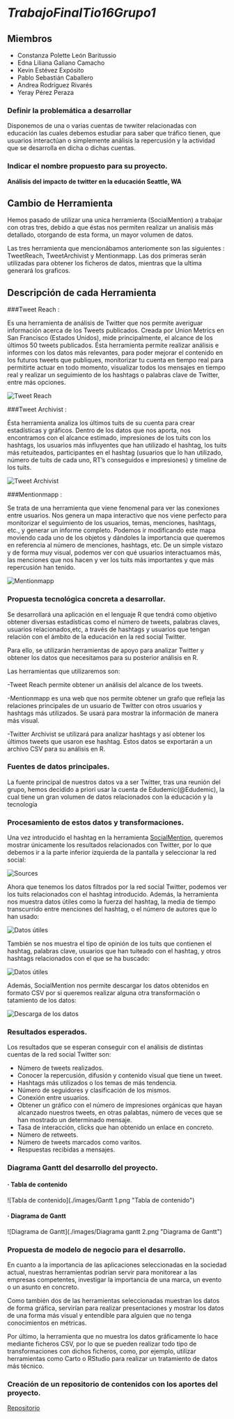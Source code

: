 # *TrabajoFinalTio16Grupo1*

## Miembros
+ Constanza Polette León Baritussio
+ Edna Liliana Galiano Camacho
+ Kevin Estévez Expósito
+ Pablo Sebastián Caballero
+ Andrea Rodríguez Rivarés
+ Yeray Pérez Peraza

### Definir la problemática a desarrollar

Disponemos de una o varias cuentas de twwiter relacionadas con educación las cuales debemos estudiar para
saber que tráfico tienen, que usuarios interactúan o simplemente análisis la repercusión y la actividad que se
desarrolla en dicha o dichas cuentas.

### Indicar el nombre propuesto para su proyecto.

**Análisis del impacto de twitter en la educación Seattle, WA**


## Cambio de Herramienta 

Hemos pasado de utilizar una unica herramienta (SocialMention) a trabajar con otras tres, debido a que éstas nos permiten realizar un analisis más detallado,
otorgando de esta forma, un mayor volumen de datos.

Las tres herramienta que mencionábamos anteriomente son las siguientes : TweetReach, TweetArchivist y Mentionmapp. Las dos primeras serán utilizadas para obtener
los ficheros de datos, mientras que la ultima generará los graficos.

## Descripción de cada Herramienta

###Tweet Reach : 

Es una herramienta de análisis de Twitter que nos permite averiguar información acerca de los Tweets publicados. Creada por Union Metrics en 
San Francisco (Estados Unidos), mide principalmente, el alcance de los últimos 50 tweets publicados. Ésta herramienta permite realizar análisis e informes con los datos
más relevantes, para poder mejorar el contenido en los futuros tweets que publiques, monitorizar tu cuenta en tiempo real para permitirte actuar en todo momento,
visualizar todos los mensajes en tiempo real y realizar un seguimiento de los hashtags o palabras clave de Twitter, entre más opciones.


![Tweet Reach](./images/tweetreach_inicio.png "Tweet Reach")

###Tweet Archivist : 

Ésta herramienta analiza los últimos tuits de su cuenta para crear estadísticas y gráficos. Dentro de los datos que nos aporta,
nos encontramos con el alcance estimado, impresiones de los tuits con los hashtags, los usuarios más influyentes que han utilizado el hashtag, los tuits más retuiteados, 
participantes en el hashtag (usuarios que lo han utilizado, número de tuits de cada uno, RT’s conseguidos e impresiones) y timeline de los tuits.


![Tweet Archivist](./images/tweetarchivist_inicio.png "Tweet Archivist")


###Mentionmapp : 

Se trata de una herramienta que viene fenomenal para ver las conexiones entre usuarios. Nos genera un mapa interactivo que nos viene perfecto para monitorizar 
el seguimiento de los usuarios, temas, menciones, hashtags, etc., y generar un informe completo. Podemos ir modificando este mapa moviendo cada uno de los objetos y 
dándoles la importancia que queremos en referencia al número de menciones, hashtags, etc. De un simple vistazo y de forma muy visual, podemos ver con qué usuarios interactuamos más, las menciones que nos hacen y ver los tuits más importantes y que más repercusión han tenido.


![Mentionmapp](./images/mentionmapp_inicio.png "Mentionmapp")


### Propuesta tecnológica concreta a desarrollar.

Se desarrollará una aplicación en el lenguaje R que tendrá como objetivo obtener diversas estadísticas como el número de tweets, palabras claves, usuarios relacionados,etc, a través de hashtags y usuarios que tengan relación con el ámbito de la educación en la red social Twitter. 

Para ello, se utilizarán herramientas de apoyo para analizar Twitter y obtener los  datos que necesitamos para su posterior análisis en R.

Las herramientas que utilizaremos son:

-Tweet Reach permite obtener un análisis del alcance de los tweets.

-Mentionmapp es una web que nos permite obtener un grafo que refleja las relaciones principales de un usuario de Twitter con otros usuarios y hashtags más utilizados. Se usará para mostrar la información de manera más visual.

-Twitter Archivist se utilizará para analizar hashtags y así obtener los últimos tweets que usaron ese hashtag. Estos datos se exportarán a un archivo CSV para su análisis en R.

### Fuentes de datos principales.

La fuente principal de nuestros datos va a ser Twitter, tras una reunión del grupo, hemos decidido  a priori usar la cuenta de Edudemic(@Edudemic), la cual tiene un gran volumen de datos relacionados con la educación y la tecnología

### Procesamiento de estos datos y transformaciones.

Una vez introducido el hashtag en la herramienta [SocialMention](http://www.socialmention.com "SocialMention"), queremos mostrar únicamente los resultados relacionados con Twitter, por lo que debemos ir a la parte inferior izquierda de la pantalla y seleccionar la red social:

![Sources](./images/sources.png "Sources")

Ahora que tenemos los datos filtrados por la red social Twitter, podemos ver los tuits relacionados con el hashtag introducido. Además, la herramienta nos muestra datos útiles como la fuerza del hashtag, la media de tiempo transcurrido entre menciones del hashtag, o el número de autores que lo han usado:

![Datos útiles](./images/useful_data_1.png "Datos útiles")

También se nos muestra el tipo de opinión de los tuits que contienen el hashtag, palabras clave, usuarios que han tuiteado con el hashtag, y otros hashtags relacionados con el que se ha buscado:

![Datos útiles](./images/useful_data_2.png "Datos útiles")

Además, SocialMention nos permite descargar los datos obtenidos en formato CSV por si queremos realizar alguna otra transformación o tatamiento de los datos:

![Descarga de los datos](./images/data_download.png "Descarga de los datos")

### Resultados esperados. 
 Los resultados que se esperan conseguir con el análisis de distintas cuentas de la red social Twitter son:
+ Número de tweets realizados.
+ Conocer la repercusión, difusión y contenido visual que tiene un tweet.
+ Hashtags más utilizados o los temas de más tendencia.
+ Número de seguidores y clasificación de los mismos.
+ Conexión entre usuarios.
+ Obtener un gráfico con el número de impresiones orgánicas que hayan alcanzado nuestros tweets, en otras palabtas, número de veces que se han mostrado un determinado mensaje.
+ Tasa de interacción, clicks que han obtenido un enlace en concreto.
+ Número de retweets.
+ Número de tweets marcados como varitos.
+ Respuestas recibidas a mensajes.

### Diagrama Gantt del desarrollo del proyecto.

#### · Tabla de contenido

![Tabla de contenido](./images/Gantt 1.png "Tabla de contenido")

#### · Diagrama de Gantt

![Diagrama de Gantt](./images/Diagrama gantt 2.png "Diagrama de Gantt")

### Propuesta de modelo de negocio para el desarrollo.
En cuanto a la importancia de las aplicaciones seleccionadas  en la sociedad actual, nuestras herramientas podrían servir para monitorear a las empresas competentes, investigar la importancia de una marca, un evento o un asunto en concreto.

Como también dos de las herramientas seleccionadas muestran los datos de forma gráfica, servirían para realizar presentaciones y mostrar los datos de una forma más visual y entendible para alguien que no tenga conocimientos en métricas.

Por último, la herramienta que no muestra los datos gráficamente lo hace mediante ficheros CSV, por lo que se pueden realizar todo tipo de transformaciones con dichos ficheros, como, por ejemplo, utilizar herramientas como Carto o RStudio para realizar un tratamiento de datos más técnico.

### Creación de un repositorio de contenidos con los aportes del proyecto.

[Repositorio](https://github.com/alu0100783612/PrabajoFinalTio16Grupo1 "Enlace al ropositorio en github")
